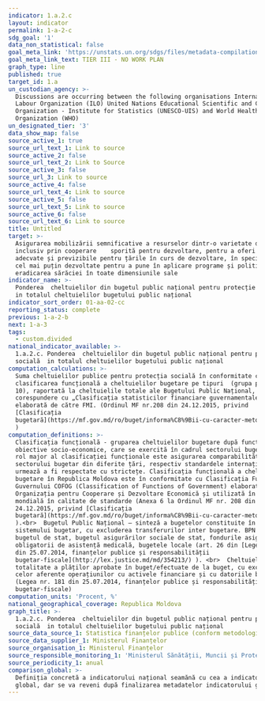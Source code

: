 ```yaml
---
indicator: 1.a.2.c
layout: indicator
permalink: 1-a-2-c
sdg_goal: '1'
data_non_statistical: false
goal_meta_link: 'https://unstats.un.org/sdgs/files/metadata-compilation/Metadata-Goal-1.pdf'
goal_meta_link_text: TIER III - NO WORK PLAN
graph_type: line
published: true
target_id: 1.a
un_custodian_agency: >-
  Discussions are occurring between the following organisations International
  Labour Organization (ILO) United Nations Educational Scientific and Cultural
  Organization - Institute for Statistics (UNESCO-UIS) and World Health
  Organization (WHO)
un_designated_tier: '3'
data_show_map: false
source_active_1: true
source_url_text_1: Link to source
source_active_2: false
source_url_text_2: Link to Source
source_active_3: false
source_url_3: Link to source
source_active_4: false
source_url_text_4: Link to source
source_active_5: false
source_url_text_5: Link to source
source_active_6: false
source_url_text_6: Link to source
title: Untitled
target: >-
  Asigurarea mobilizării semnificative a resurselor dintr-o varietate de surse,
  inclusiv prin cooperare    sporită pentru dezvoltare, pentru a oferi mijloace
  adecvate și previzibile pentru țările în curs de dezvoltare, în special țările
  cel mai puțin dezvoltate pentru a pune în aplicare programe și politici pentru
  eradicarea sărăciei în toate dimensiunile sale
indicator_name: >-
  Ponderea  cheltuielilor din bugetul public național pentru protecție socială 
  in totalul cheltuielilor bugetului public național
indicator_sort_order: 01-aa-02-cc
reporting_status: complete
previous: 1-a-2-b
next: 1-a-3
tags:
  - custom.divided
national_indicator_available: >-
  1.a.2.c. Ponderea  cheltuielilor din bugetul public național pentru protecție
  socială  in totalul cheltuielilor bugetului public național
computation_calculations: >-
  Suma cheltuielilor publice pentru protecția socială în conformitate cu
  clasificarea funcțională a cheltuielilor bugetare pe tipuri  (grupa principală
  10), raportată la cheltuielile totale ale Bugetului Public Național, în
  corespundere cu „Clasificația statisticilor financiare guvernamentale (GFS)”
  elaborată de către FMI. (Ordinul MF nr.208 din 24.12.2015, privind
  [Clasificația
  bugetară](https://mf.gov.md/ro/buget/informa%C8%9Bii-cu-caracter-metodologic/clasifica%C8%9Bia-bugetar%C4%83)
  )
computation_definitions: >-
  Clasificația funcțională - gruparea cheltuielilor bugetare după funcții și
  obiective socio-economice, care se exercită în cadrul sectorului bugetar. Un
  rol major al clasificației funcționale este asigurarea comparabilității
  sectorului bugetar din diferite țări, respectiv standardele internaționale
  urmează a fi respectate cu strictețe. Clasificația funcțională a cheltuielilor
  bugetare în Republica Moldova este în conformitate cu Clasificația Funcțiilor
  Guvernului COFOG (Classification of Functions of Government) elaborată de
  Organizația pentru Cooperare și Dezvoltare Economică și utilizată în practica
  mondială în calitate de standarde (Anexa 6 la Ordinul MF nr. 208 din
  24.12.2015, privind [Clasificația
  bugetară](https://mf.gov.md/ro/buget/informa%C8%9Bii-cu-caracter-metodologic/clasifica%C8%9Bia-bugetar%C4%83)
  ).<br>  Bugetul Public Național – sinteză a bugetelor constituite în cadrul
  sistemului bugetar, cu excluderea transferurilor inter bugetare. BPN cuprinde:
  bugetul de stat, bugetul asigurărilor sociale de stat, fondurile asigurării
  obligatorii de asistență medicală, bugetele locale (art. 26 din [Legea nr. 181
  din 25.07.2014, finanțelor publice și responsabilității
  bugetar-fiscale](http://lex.justice.md/md/354213/) ). <br>  Cheltuieli -
  totalitate a plăților aprobate în buget/efectuate de la buget, cu excepția
  celor aferente operațiunilor cu activele financiare și cu datoriile bugetului
  (Legea nr. 181 din 25.07.2014, finanțelor publice și responsabilității
  bugetar-fiscale)
computation_units: 'Procent, %'
national_geographical_coverage: Republica Moldova
graph_title: >-
  1.a.2.c. Ponderea  cheltuielilor din bugetul public național pentru protecție
  socială  in totalul cheltuielilor bugetului public național
source_data_source_1: Statistica finanțelor publice (conform metodologiei FMI)
source_data_supplier_1: Ministerul Finanțelor
source_organisation_1: Ministerul Finanțelor
source_responsible_monitoring_1: 'Ministerul Sănătății, Muncii și Protecției Sociale'
source_periodicity_1: anual
comparison_global: >-
  Definiția concretă a indicatorului național seamănă cu cea a indicatorului
  global, dar se va reveni după finalizarea metadatelor indicatorului global
---
```

